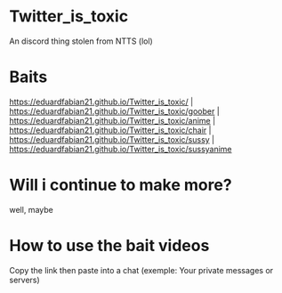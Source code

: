 # Twitter_is_toxic
An discord thing stolen from NTTS (lol)

# Baits
https://eduardfabian21.github.io/Twitter_is_toxic/ | https://eduardfabian21.github.io/Twitter_is_toxic/goober | https://eduardfabian21.github.io/Twitter_is_toxic/anime | https://eduardfabian21.github.io/Twitter_is_toxic/chair | https://eduardfabian21.github.io/Twitter_is_toxic/sussy | https://eduardfabian21.github.io/Twitter_is_toxic/sussyanime

# Will i continue to make more?
well, maybe

# How to use the bait videos
Copy the link then paste into a chat (exemple: Your private messages or servers)
